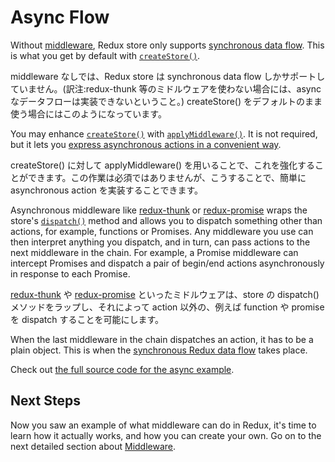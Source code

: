 # Async Flow

Without [middleware](Middleware.md), Redux store only supports [synchronous data flow](../basics/DataFlow.md). This is what you get by default with [`createStore()`](../api/createStore.md).

middleware なしでは、Redux store は synchronous data flow しかサポートしていません。\(訳注:redux-thunk 等のミドルウェアを使わない場合には、async なデータフローは実装できないということ。\) createStore\(\) をデフォルトのまま使う場合にはこのようになっています。

You may enhance [`createStore()`](../api/createStore.md) with [`applyMiddleware()`](../api/applyMiddleware.md). It is not required, but it lets you [express asynchronous actions in a convenient way](AsyncActions.md).

createStore\(\) に対して applyMiddleware\(\) を用いることで、これを強化することができます。この作業は必須ではありませんが、こうすることで、簡単に asynchronous action を実装することできます。

Asynchronous middleware like [redux-thunk](https://github.com/gaearon/redux-thunk) or [redux-promise](https://github.com/acdlite/redux-promise) wraps the store's [`dispatch()`](../api/Store.md#dispatch) method and allows you to dispatch something other than actions, for example, functions or Promises. Any middleware you use can then interpret anything you dispatch, and in turn, can pass actions to the next middleware in the chain. For example, a Promise middleware can intercept Promises and dispatch a pair of begin/end actions asynchronously in response to each Promise.

[redux-thunk](https://github.com/gaearon/redux-thunk) や [redux-promise](https://github.com/acdlite/redux-promise) といったミドルウェアは、store の dispatch\(\) メソッドをラップし、それによって action 以外の、例えば function や promise を dispatch することを可能にします。

When the last middleware in the chain dispatches an action, it has to be a plain object. This is when the [synchronous Redux data flow](../basics/DataFlow.md) takes place.

Check out [the full source code for the async example](ExampleRedditAPI.md).

## Next Steps

Now you saw an example of what middleware can do in Redux, it's time to learn how it actually works, and how you can create your own. Go on to the next detailed section about [Middleware](Middleware.md).

